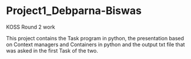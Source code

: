 # Project1_Debparna-Biswas
KOSS Round 2 work

This project contains the Task program in python, the presentation based on Context managers and Containers in python and the output txt file that was asked in
the first Task of the two.
